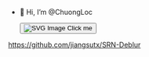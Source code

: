 - 👋 Hi, I’m @ChuongLoc

    <!DOCTYPE html>
    <html lang="en">
    <head>
      <meta charset="UTF-8">
      <meta name="viewport" content="width=device-width, initial-scale=1.0">
      <title>SVG Button Example</title>
    </head>
    <body>
    
    <button>
      <img src="your-svg-image.svg" alt="SVG Image">
      Click me
    </button>
    
    </body>
    </html>


https://github.com/jiangsutx/SRN-Deblur

